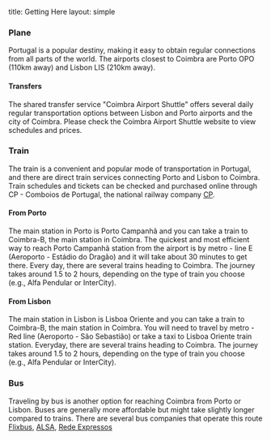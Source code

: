 title: Getting Here
layout: simple

[//]: # (The city of Porto, with an area of 42km2, is the second largest city in Portugal.  It is located in the north of the country, on the North-western part of the Iberian Peninsula and lies to the right hand side of the river Douro in close proximity to its mouth.)

[//]: # ()
### Plane 
Portugal is a popular destiny, making it easy to obtain regular connections from all parts of the world. The airports closest to Coimbra are Porto OPO (110km away) and Lisbon LIS (210km away).

#### Transfers
The shared transfer service "Coimbra Airport Shuttle" offers several daily regular transportation options between Lisbon and Porto airports and the city of Coimbra.
Please check the Coimbra Airport Shuttle website to view schedules and prices.

### Train

The train is a convenient and popular mode of transportation in Portugal, and there are direct train services connecting Porto and Lisbon to Coimbra. Train schedules and tickets can be checked and purchased online through CP - Comboios de Portugal, the national railway company [CP](www.cp.pt).

#### From Porto
The main station in Porto is Porto Campanhã and you can take a train to Coimbra-B, the main station in Coimbra. 
The quickest and most efficient way to reach Porto Campanhã station from the airport is by metro - line E (Aeroporto - Estádio do Dragão) and it will take about 30 minutes to get there. 
Every day, there are several trains heading to Coimbra. The journey takes around 1.5 to 2 hours, depending on the type of train you choose (e.g., Alfa Pendular or InterCity).

#### From Lisbon
The main station in Lisbon is Lisboa Oriente and you can take a train to Coimbra-B, the main station in Coimbra. 
You will need to travel by metro - Red line (Aeroporto - São Sebastião) or take a taxi to Lisboa Oriente train station. 
Everyday, there are several trains heading to Coimbra. The journey takes around 1.5 to 2 hours, depending on the type of train you choose (e.g., Alfa Pendular or InterCity).

### Bus

Traveling by bus is another option for reaching Coimbra from Porto or Lisbon. Buses are generally more affordable but might take slightly longer compared to trains. There are several bus companies that operate this route 
[Flixbus](https://global.flixbus.com), [ALSA](https://www.alsa.com/en/web/bus/home), [Rede Expressos](https://rede-expressos.pt/en)

